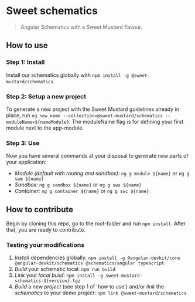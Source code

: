 # Sweet schematics
> Angular Schematics with a Sweet Mustard flavour.

## How to use

### Step 1: Install

Install our schematics globally with `npm install -g @sweet-mustard/schematics`.

### Step 2: Setup a new project

To generate a new project with the Sweet Mustard guidelines already in place, run `ng new name --collection=@sweet-mustard/schematics --moduleName=${nameModule}`. The moduleName flag is for defining your first module next to the app-module.

### Step 3: Use

Now you have several commands at your disposal to generate new parts of your application:

- *Module (default with routing and sandbox):* `ng g module ${name}` or `ng g swm ${name}`
- *Sandbox:* `ng g sandbox ${name}` or `ng g sws ${name}`
- *Container:* `ng g container ${name}` or `ng g swc ${name}`

## How to contribute

Begin by cloning this repo, go to the root-folder and run `npm install`.
After that, you are ready to contribute.

### Testing your modifications

1. *Install* dependencies globally: `npm install -g @angular-devkit/core @angular-devkit/schematics @schematics/angular typescript`
2. *Build* your schematic local: `npm run build`
3. *Link* your *local build*: `npm install -g sweet-mustard-schematics-${version}.tgz`
4. *Build* a new *project* (see step 1 of 'how to use') and/or *link* the *schematics* to your demo project: `npm link @sweet-mustard/schematics`